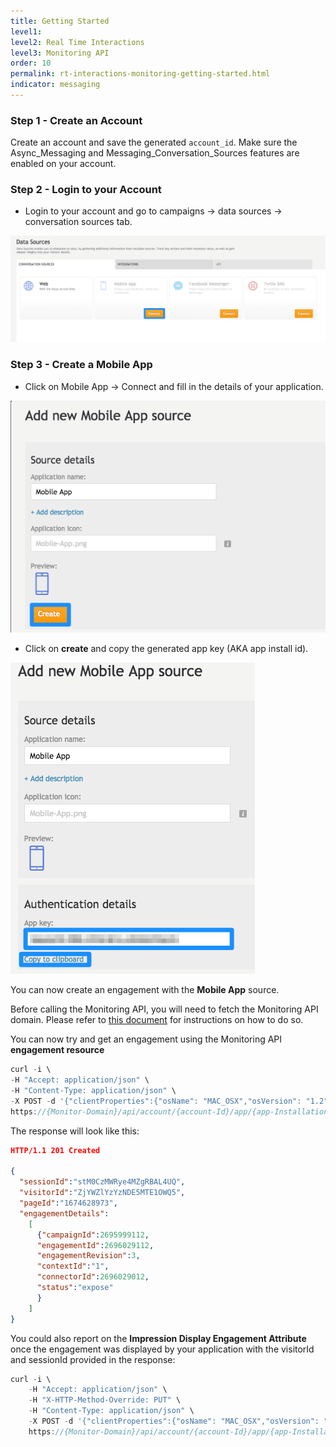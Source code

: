 ```yaml
---
title: Getting Started
level1: 
level2: Real Time Interactions
level3: Monitoring API
order: 10
permalink: rt-interactions-monitoring-getting-started.html
indicator: messaging
---
```


### Step 1 - Create an Account

Create an account and save the generated `account_id`. Make sure the Async_Messaging and Messaging_Conversation_Sources features are enabled on your account.

### Step 2 - Login to your Account

* Login to your account and go to campaigns → data sources -> conversation sources tab.

![Data Source](img/monitor_start1.png)

### Step 3 - Create a Mobile App

* Click on Mobile App -> Connect and fill in the details of your application.

![Mobile App](img/monitor_start2.png)

* Click on **create** and copy the generated app key (AKA app install id).

![AppInstallationId](img/monitor_start3.png)

You can now create an engagement with the **Mobile App** source.

Before calling the Monitoring API, you will need to fetch the Monitoring API domain. Please refer to [this document](https://developers.liveperson.com/agent-domain-domain-api.html#overview) for instructions on how to do so.

You can now try and get an engagement using the Monitoring API **engagement resource**

```javascript
curl -i \
-H "Accept: application/json" \
-H "Content-Type: application/json" \
-X POST -d '{"clientProperties":{"osName": "MAC_OSX","osVersion": "1.2","appVersion": "1.0","deviceFamily": "MOBILE"},"consumerId":"uniqueIdInBrand","engagementAttributes": [{"type": "personal","personal": {"contacts": [{"email":"bbb@test.com","phone":"12345678"},{"email":"aaa@test2.co.il","phone":"98765430"}],"age": {"age":30.0,"year":1985,"month":7,"day":22},"firstname": "test","lastname": "test2","gender": "FEMALE","company": "liveperson"}}]}' \
https://{Monitor-Domain}/api/account/{account-Id}/app/{app-Installation-Id}/engagement?v=1.0
```

The response will look like this:

```json
HTTP/1.1 201 Created

{
  "sessionId":"stM0CzMWRye4MZgRBAL4UQ",
  "visitorId":"ZjYWZlYzYzNDE5MTE1OWQ5",
  "pageId":"1674628973",
  "engagementDetails":
    [
      {"campaignId":2695999112,
      "engagementId":2696029112,
      "engagementRevision":3,
      "contextId":"1",
      "connectorId":2696029012,
      "status":"expose"
      }
    ]
}
```

You could also report on the **Impression Display Engagement Attribute** once the engagement was displayed by your application with the visitorId and sessionId provided in the response:

```javascript
curl -i \
    -H "Accept: application/json" \
    -H "X-HTTP-Method-Override: PUT" \
    -H "Content-Type: application/json" \
    -X POST -d '{"clientProperties":{"osName": "MAC_OSX","osVersion": "1.2","appVersion": "1.0","deviceFamily": "MOBILE"},"consumerId":"uniqueIdInBrand","engagementAttributes": [{"type":"impDisplay","campaign":2695999112,"engId":2696029112,"revision":3,"eContext":[{"type":"engagementContext","id":"1"}]}]}' \
    https://{Monitor-Domain}/api/account/{account-Id}/app/{app-Installation-Id}/report?v=1.0&vid=A0ZTA5YTVlYTY5NTI1ODYx&sid=Vo13h4lpShW655STQJi9Jg    
```
